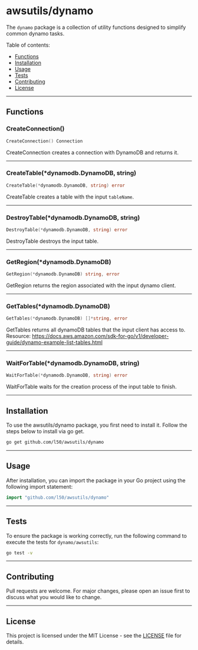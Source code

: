 # awsutils/dynamo

The `dynamo` package is a collection of utility functions
designed to simplify common dynamo tasks.

Table of contents:

- [Functions](#functions)
- [Installation](#installation)
- [Usage](#usage)
- [Tests](#tests)
- [Contributing](#contributing)
- [License](#license)

---

## Functions

### CreateConnection()

```go
CreateConnection() Connection
```

CreateConnection creates a connection
with DynamoDB and returns it.

---

### CreateTable(*dynamodb.DynamoDB, string)

```go
CreateTable(*dynamodb.DynamoDB, string) error
```

CreateTable creates a table with the input
`tableName`.

---

### DestroyTable(*dynamodb.DynamoDB, string)

```go
DestroyTable(*dynamodb.DynamoDB, string) error
```

DestroyTable destroys the input table.

---

### GetRegion(*dynamodb.DynamoDB)

```go
GetRegion(*dynamodb.DynamoDB) string, error
```

GetRegion returns the region associated with the input
dynamo client.

---

### GetTables(*dynamodb.DynamoDB)

```go
GetTables(*dynamodb.DynamoDB) []*string, error
```

GetTables returns all dynamoDB tables that the
input client has access to.
Resource:
https://docs.aws.amazon.com/sdk-for-go/v1/developer-guide/dynamo-example-list-tables.html

---

### WaitForTable(*dynamodb.DynamoDB, string)

```go
WaitForTable(*dynamodb.DynamoDB, string) error
```

WaitForTable waits for the creation process of the
input table to finish.

---

## Installation

To use the awsutils/dynamo package, you first need to install it.
Follow the steps below to install via go get.

```bash
go get github.com/l50/awsutils/dynamo
```

---

## Usage

After installation, you can import the package in your Go project
using the following import statement:

```go
import "github.com/l50/awsutils/dynamo"
```

---

## Tests

To ensure the package is working correctly, run the following
command to execute the tests for `dynamo/awsutils`:

```bash
go test -v
```

---

## Contributing

Pull requests are welcome. For major changes,
please open an issue first to discuss what
you would like to change.

---

## License

This project is licensed under the MIT
License - see the [LICENSE](../LICENSE)
file for details.
